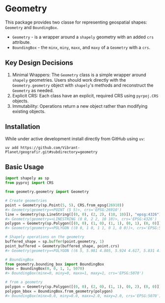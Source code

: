 # Geometry

This package provides two classe for representing geospatial shapes: `Geometry` and `BoundingBox`.

- `Geometry` - is a wrapper around a `shapely` geometry with an added `crs` attribute.
- `BoundingBox` - the `minx`, `miny`, `maxx`, and `maxy` of a `Geometry` with a `crs`.

## Key Design Decisions

1. Minimal Wrappers: The `Geometry` class is a simple wrapper around `shapely` geometries. Users should work directly with the `Geometry.geometry` object with `shapely`'s methods and reconstruct the `Geometry` as needed.
2. Explicit CRS: Each class have an explicit, required CRS using `pyrpoj.CRS` objects.
3. Immutability: Operations return a new object rather than modifying existing objects.

## Installation

While under active development install directly from GitHub using `uv`:

```shell
uv add https://github.com/Vibrant-Planet/geografir.git#subdirectory=geometry
```

## Basic Usage

```python
import shapely as sp
from pyproj import CRS

from geometry.geometry import Geometry

# Create geometries
point = Geometry(sp.Point(5, 5), CRS.from_epsg(26910))
#> Geometry(geometry=<POINT (5 5)>, crs='EPSG:26910')
line = Geometry(sp.LineString([(0, 0), (2, 2), (10, 10)]), "epsg:4326")
#> Geometry(geometry=<LINESTRING (0 0, 2 2, 10 10)>, crs='EPSG:4326')
polygon = Geometry(sp.Polygon([(0, 0), (1, 0), (1, 1), (0, 1), (0, 0)]), crs=5070)
#> Geometry(geometry=<POLYGON ((0 0, 1 0, 1 1, 0 1, 0 0))>, crs='EPSG:5070')

# Shapely operations on the geometry
buffered_shape = sp.buffer(point.geometry, 1)
point_buffered = Geometry(buffered_shape, point.crs)
#> Geometry(geometry=<POLYGON ((6 5, 5.981 4.805, 5.924 4.617, 5.831 4.444, 5.707 4.293, 5.556 4....>, crs='EPSG:26910')

# BoundingBox
from geometry.bounding_box import BoundingBox
bbox = BoundingBox(0, 0, 1, 1, 5070)
#> BoundingBox(minx=0, miny=0, maxx=1, maxy=1, crs='EPSG:5070')

# from a geometry
polygon = Geometry(sp.Polygon([(0, 0), (2, 0), (1, 1), (0, 2), (0, 0)]), crs=5070)
polygon_bbox = BoundingBox.from_geometry(polygon)
#> BoundingBox(minx=0.0, miny=0.0, maxx=2.0, maxy=2.0, crs='EPSG:5070')
```